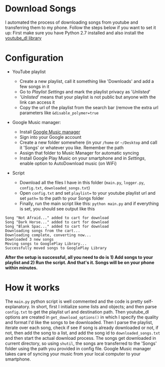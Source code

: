 # Download Songs 
I automated the process of downloading songs from youtube and transferring them to my phone.
Follow the steps below if you want to set it up:
First make sure you have Python 2.7 installed and also install the [youtube_dl library](https://github.com/rg3/youtube-dl/blob/master/README.md#readme)

# Configuration

- YouTube playlist
    - Create a new playlist, call it something like 'Downloads' and add a few songs in it
    - Go to _Playlist Settings_ and mark the playlist privacy as '_Unlisted_'
    - '_Unlisted_' means that your playlist is not public but anyone with the link can access it
    - Copy the url of the playlist from the search bar (remove the extra url parameters like `&disable_polymer=true`

- Google Music manager:
    - Install [Google Music manager](https://play.google.com/music/listen?u=0#/manager)
    - Sign into your Google account
    - Create a new folder somewhere (in your `/home` or `~/Desktop` and call it 'Songs' or whatever you like. Remember the path
    - Assign that folder to Music Manager for automatic syncing
    - Install Google Play Music on your smartphone and in _Settings_, enable option to AutoDownload music (on WiFi)

- Script
    - Download all the files I have in this folder (`main.py`, `logger.py`, `config.txt`, `downloaded_songs.txt`)
    - Open `config.txt` and set `playlist=` to your youtube playlist url and set `path=` to the path to your Songs folder
    - Finally, run the main script like this: `python main.py` and if everything is set, you should see output like this

```Parsing the playlist now...
Song "Not Afraid..." added to cart for download
Song "Dark Horse..." added to cart for download
Song "Blank Spac..." added to cart for download
Downloading songs from the cart...
Downloading complete, converting now...
Downloaded 3 new songs
Moving songs to GooglePlay Library...
Successfully moved songs to GooglePlay Library 
```
**After the setup is successful, all you need to do is 1) Add songs to your playlist and 2) Run the script. And that's it. Songs will be on your phone within minutes.**

# How it works
The `main.py` python script is well commented and the code is pretty self-explanatory. In short, first I initialize some lists and objects; and then parse `config.txt` to get the playlist url and destination path. Then youtube_dl options are created in `get_download_options()` in which I specify the quality and format I'd like the songs to be downloaded.
Then I parse the playlist, iterate over each song, check if see if song is already downloaded or not, if not, then add the song to a list, and add the song id to `downloaded_songs.txt` and then start the actual download process. The songs get downloaded in current directory, so using `shutil`, the songs are transferred to the 'Songs' folder using the path you provided in config file. Google Music manager takes care of syncing your music from your local computer to your smartphone.
